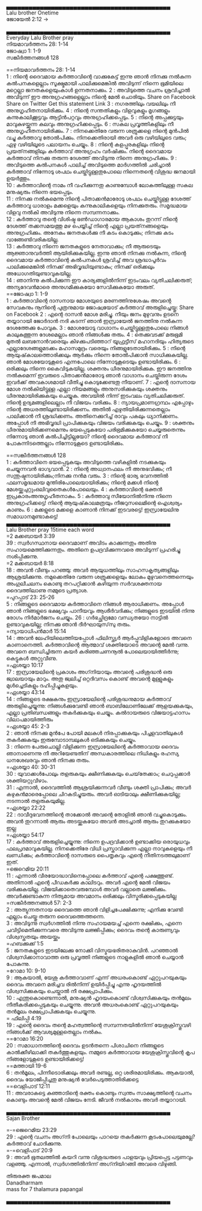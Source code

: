 
▄▄▄▄▄▄▄▄▄▄▄▄▄▄▄▄▄▄▄▄▄▄▄▄▄▄▄▄▄▄▄▄▄▄▄▄▄▄▄▄▄▄▄▄       
Lalu brother Onetime    
ജോയേല്‍ 2:12 ->     


▄▄▄▄▄▄▄▄▄▄▄▄▄▄▄▄▄▄▄▄▄▄▄▄▄▄▄▄▄▄▄▄▄▄▄▄▄▄▄▄▄▄▄▄        
Everyday  Lalu Brother pray    
നിയമാവര്‍ത്തനം 28: 1-14    
ജോഷ്വാ  1: 1-9    
സങ്കീര്‍ത്തനങ്ങള്‍  128      

==നിയമാവര്‍ത്തനം 28: 1-14    
1 : നിന്റെ ദൈവമായ കര്‍ത്താവിന്റെ വാക്കുകേട്ട് ഇന്നു ഞാന്‍ നിനക്കു നല്‍കുന്ന കല്‍പനകളെല്ലാം സൂക്ഷ്മമായി പാലിക്കുമെങ്കില്‍ അവിടുന്ന് നിന്നെ ഭൂമിയിലെ മറ്റെല്ലാ ജനതകളെയുംകാള്‍ ഉന്നതനാക്കും. 
2 : അവിടുത്തെ വചനം ശ്രവിച്ചാല്‍ അവിടുന്ന് ഈ അനുഗ്രഹങ്ങളെല്ലാം നിന്റെ മേല്‍ ചൊരിയും. Share on Facebook Share on Twitter Get this statement Link
3 : നഗരത്തിലും വയലിലും നീ അനുഗൃഹീതനായിരിക്കും. 
4 : നിന്റെ സന്തതികളും വിളവുകളും മൃഗങ്ങളും കന്നുകാലിക്കൂട്ടവും ആട്ടിന്‍പറ്റവും അനുഗ്രഹിക്കപ്പെടും. 
5 : നിന്റെ അപ്പക്കുട്ടയും മാവുകുഴയ്ക്കുന്ന കലവും അനുഗ്രഹിക്കപ്പെടും. 
6 : സകല പ്രവൃത്തികളിലും നീ അനുഗൃഹീതനായിരിക്കും. 
7 : നിനക്കെതിരേ വരുന്ന ശത്രുക്കളെ നിന്റെ മുന്‍പില്‍ വച്ചു കര്‍ത്താവു തോല്‍പിക്കും. നിനക്കെതിരായി അവര്‍ ഒരു വഴിയിലൂടെ വരും; ഏഴു വഴിയിലൂടെ പലായനം ചെയ്യും. 
8 : നിന്റെ കളപ്പുരകളിലും നിന്റെ പ്രയത്‌നങ്ങളിലും കര്‍ത്താവ് അനുഗ്രഹം വര്‍ഷിക്കും. നിന്റെ ദൈവമായ കര്‍ത്താവ് നിനക്കു തരുന്ന ദേശത്ത് അവിടുന്നു നിന്നെ അനുഗ്രഹിക്കും. 
9 : അവിടുത്തെ കല്‍പനകള്‍ പാലിച്ച് അവിടുത്തെ മാര്‍ഗത്തില്‍ ചരിച്ചാല്‍ കര്‍ത്താവ് നിന്നോടു ശപഥം ചെയ്തിട്ടുള്ളതുപോലെ നിന്നെതന്റെ വിശുദ്ധ ജനമായി ഉയര്‍ത്തും.    
10 : കര്‍ത്താവിന്റെ നാമം നീ വഹിക്കുന്നതു കാണുമ്പോള്‍ ലോകത്തിലുള്ള സകല മനുഷ്യരും നിന്നെ ഭയപ്പെടും.    
11 : നിനക്കു നല്‍കുമെന്നു നിന്റെ പിതാക്കന്‍മാരോടു ശപഥം ചെയ്തിട്ടുള്ള ദേശത്ത് കര്‍ത്താവു ധാരാളം മക്കളെയും കന്നുകാലികളെയും നിനക്കുതരും. സമൃദ്ധമായ വിളവു നല്‍കി അവിടുന്നു നിന്നെ സമ്പന്നനാക്കും.    
12 : കര്‍ത്താവു തന്റെ വിശിഷ്ട ഭണ്‍ഡാഗാരമായ ആകാശം തുറന്ന് നിന്റെ ദേശത്ത് തക്കസമയത്തു മഴ പെയ്യിച്ച് നിന്റെ എല്ലാ പ്രയത്‌നങ്ങളെയും അനുഗ്രഹിക്കും. അനേകം ജനതകള്‍ക്കു നീ കടം കൊടുക്കും; നിനക്കു കടം വാങ്ങേണ്ടിവരികയില്ല.    
13 : കര്‍ത്താവു നിന്നെ ജനതകളുടെ നേതാവാക്കും; നീ ആരുടെയും ആജ്ഞാനുവര്‍ത്തി ആയിരിക്കുകയില്ല. ഇന്നു ഞാന്‍ നിനക്കു നല്‍കുന്ന, നിന്റെ ദൈവമായ കര്‍ത്താവിന്റെ കല്‍പനകള്‍ ശ്രവിച്ച് അവ ശ്രദ്ധാപൂര്‍വം പാലിക്കുമെങ്കില്‍ നിനക്ക് അഭിവൃദ്ധിയുണ്ടാകും; നിനക്ക് ഒരിക്കലും അധോഗതിയുണ്ടാവുകയില്ല.    
14 : ഞാനിന്നു കല്‍പിക്കുന്ന ഈ കാര്യങ്ങളില്‍നിന്ന് ഇടംവലം വ്യതിചലിക്കരുത്; അന്യദേവന്‍മാരെ അനുഗമിക്കുകയോ സേവിക്കുകയോ അരുത്.    
==ജോഷ്വാ  1: 1-9     
1 : കര്‍ത്താവിന്റെ ദാസനായ മോശയുടെ മരണത്തിനുശേഷം അവന്റെ സേവകനും നൂനിന്റെ പുത്രനുമായ ജോഷ്വയോട് കര്‍ത്താവ് അരുളിച്ചെയ്തു: Share on Facebook 
2 : എന്റെ ദാസന്‍ മോശ മരിച്ചു. നീയും ജനം മുഴുവനും ഉടനെ തയ്യാറായി ജോര്‍ദാന്‍ നദി കടന്ന് ഞാന്‍ ഇസ്രായേല്‍ ജനത്തിനു നല്‍കുന്ന ദേശത്തേക്കു പോവുക. 
3 : മോശയോടു വാഗ്ദാനം ചെയ്തിട്ടുള്ളതുപോലെ നിങ്ങള്‍ കാലുകുത്തുന്ന ദേശമെല്ലാം ഞാന്‍ നിങ്ങള്‍ക്കു തരും. 
4 : തെക്കുവടക്ക് മരുഭൂമി മുതല്‍ ലബനോന്‍വരെയും കിഴക്കുപടിഞ്ഞാറ്‌ യൂഫ്രട്ടീസ് മഹാനദിയും ഹിത്യരുടെ എല്ലാദേശങ്ങളുമടക്കം മഹാസമുദ്രം വരെയും നിങ്ങളുടേതായിരിക്കും. 
5 : നിന്റെ ആയുഷ്‌കാലത്തൊരിക്കലും ആര്‍ക്കും നിന്നെ തോല്‍പിക്കാന്‍ സാധിക്കുകയില്ല. ഞാന്‍ മോശയോടുകൂടെ എന്നപോലെ നിന്നോടുകൂടെയും ഉണ്ടായിരിക്കും. 
6 : ഒരിക്കലും നിന്നെ കൈവിടുകയില്ല. ശക്തനും ധീരനുമായിരിക്കുക. ഈ ജനത്തിനു നല്‍കുമെന്ന് ഇവരുടെ പിതാക്കന്‍മാരോടു ഞാന്‍ വാഗ്ദാനം ചെയ്തിരുന്ന ദേശം ഇവര്‍ക്ക് അവകാശമായി വീതിച്ചു കൊടുക്കേണ്ടതു നീയാണ്. 
7 : എന്റെ ദാസനായ മോശ നല്‍കിയിട്ടുള്ള എല്ലാ നിയമങ്ങളും അനുസരിക്കുകയും ശക്തനും ധീരനുമായിരിക്കുകയും ചെയ്യുക. അവയില്‍ നിന്ന് ഇടംവലം വ്യതിചലിക്കരുത്. നിന്റെ ഉദ്യമങ്ങളിലെല്ലാം നീ വിജയം വരിക്കും. 
8 : ന്യായപ്രമാണഗ്രന്ഥം എപ്പോഴും നിന്റെ അധരത്തിലുണ്ടായിരിക്കണം. അതില്‍ എഴുതിയിരിക്കുന്നതെല്ലാം പാലിക്കാന്‍ നീ ശ്രദ്ധിക്കണം. അതിനെക്കുറിച്ച് രാവും പകലും ധ്യാനിക്കണം. അപ്പോള്‍ നീ അഭിവൃദ്ധി പ്രാപിക്കുകയും വിജയം വരിക്കുകയും ചെയ്യും. 
9 : ശക്തനും ധീരനുമായിരിക്കണമെന്നും ഭയപ്പെടുകയോ പരിഭ്രമിക്കുകയോ ചെയ്യരുതെന്നും നിന്നോടു ഞാന്‍ കല്‍പിച്ചിട്ടില്ലയോ? നിന്റെ ദൈവമായ കര്‍ത്താവ് നീ പോകുന്നിടത്തെല്ലാം നിന്നോടുകൂടെ ഉണ്ടായിരിക്കും.     

==സങ്കീര്‍ത്തനങ്ങള്‍  128     
1 : കര്‍ത്താവിനെ ഭയപ്പെടുകയും അവിടുത്തെ വഴികളില്‍ നടക്കുകയും ചെയ്യുന്നവന്‍ ഭാഗ്യവാന്‍. 
2 : നിന്റെ അധ്വാനഫലം നീ അനുഭവിക്കും; നീ സന്തുഷ്ടനായിരിക്കും;നിനക്കു നന്‍മ വരും. 
3 : നിന്റെ ഭാര്യ ഭവനത്തില്‍ ഫലസമൃദ്ധമായ മുന്തിരിപോലെയായിരിക്കും; നിന്റെ മക്കള്‍ നിന്റെ മേശയ്ക്കുചുറ്റുംഒലിവുതൈകള്‍പോലെയും. 
4 : കര്‍ത്താവിന്റെ ഭക്തന്‍ ഇപ്രകാരംഅനുഗൃഹീതനാകും. 
5 : കര്‍ത്താവു സീയോനില്‍നിന്നു നിന്നെ അനുഗ്രഹിക്കട്ടെ! നിന്റെ ആയുഷ്‌കാലമത്രയും നീജറുസലെമിന്റെ ഐശ്വര്യം കാണും. 
6 : മക്കളുടെ മക്കളെ കാണാന്‍ നിനക്ക് ഇടവരട്ടെ! ഇസ്രായേലിനു സമാധാനമുണ്ടാകട്ടെ!      
▄▄▄▄▄▄▄▄▄▄▄▄▄▄▄▄▄▄▄▄▄▄▄▄▄▄▄▄▄▄▄▄▄▄▄▄▄▄▄▄▄▄▄▄          
Lalu Brother pray 15time each word  
=2 മക്കബായര്‍ 3:39    
39 : സ്വര്‍ഗസ്ഥനായ ദൈവമാണ് അവിടം കാക്കുന്നതും അതിനു സഹായമെത്തിക്കുന്നതും. അതിനെ ഉപദ്രവിക്കുന്നവരെ അവിടുന്ന് പ്രഹരിച്ചു നശിപ്പിക്കുന്നു.      
=2 മക്കബായര്‍ 8:18    
18 : അവന്‍ വീണ്ടും പറഞ്ഞു: അവര്‍ ആയുധത്തിലും സാഹസകൃത്യങ്ങളിലും ആശ്രയിക്കുന്നു. നമുക്കെതിരേ വരുന്ന ശത്രുക്കളെയും ലോകം മുഴുവനെത്തന്നെയും അംഗുലീചലനം കൊണ്ടു തറപറ്റിക്കാന്‍ കഴിയുന്ന സര്‍വശക്തനായ ദൈവത്തിലാണു നമ്മുടെ പ്രത്യാശ.   
=പുറപ്പാട്  23: 25-26    
5 : നിങ്ങളുടെ ദൈവമായ കര്‍ത്താവിനെ നിങ്ങള്‍ ആരാധിക്കണം. അപ്പോള്‍ ഞാന്‍ നിങ്ങളുടെ ഭക്ഷ്യവും പാനീയവും ആശീര്‍വദിക്കും; നിങ്ങളുടെ ഇടയില്‍ നിന്നു രോഗം നിര്‍മാര്‍ജനം ചെയ്യും. 
26 : ഗര്‍ഭച്ഛിദ്രമോ വന്ധ്യതയോ നാട്ടില്‍ ഉണ്ടാവുകയില്ല; നിനക്കു ഞാന്‍ ദീര്‍ഘായുസ്‌സു തരും.    
=ന്യായാധിപ‌ന്‍‍മാര്‍ 15:14    
14 : അവന്‍ ലേഹിയിലെത്തിയപ്പോള്‍ ഫിലിസ്ത്യര്‍ ആര്‍പ്പുവിളികളോടെ അവനെ കാണാനെത്തി. കര്‍ത്താവിന്റെ ആത്മാവ് ശക്തിയോടെ അവന്റെ മേല്‍ വന്നു. അവനെ ബന്ധിച്ചിരുന്ന കയര്‍ കരിഞ്ഞചണനൂല്‍ പോലെയായിത്തീര്‍ന്നു; കെട്ടുകള്‍ അറ്റുവീണു.     
=ഏശയ്യാ 10:17    
17 : ഇസ്രായേലിന്റെ പ്രകാശം അഗ്‌നിയായും അവന്റെ പരിശുദ്ധന്‍ ഒരു ജ്വാലയായും മാറും. അതു ജ്വലിച്ച് ഒറ്റദിവസം കൊണ്ട് അവന്റെ മുള്ളുകളും മുള്‍ച്ചെടികളും ദഹിപ്പിച്ചുകളയും.     
=ഏശയ്യാ  43:14    
14 : നിങ്ങളുടെ രക്ഷകനും ഇസ്രായേലിന്റെ പരിശുദ്ധനുമായ കര്‍ത്താവ് അരുളിച്ചെയ്യുന്നു: നിങ്ങള്‍ക്കുവേണ്ടി ഞാന്‍ ബാബിലോണിലേക്ക് ആളയക്കുകയും, എല്ലാ പ്രതിബന്ധങ്ങളും തകര്‍ക്കുകയും ചെയ്യും. കല്‍ദായരുടെ വിജയാട്ടഹാസം വിലാപമായിത്തീരും    
=ഏശയ്യാ  45: 2-3   
2 : ഞാന്‍ നിനക്കു മുന്‍പേ പോയി മലകള്‍ നിരപ്പാക്കുകയും പിച്ചളവാതിലുകള്‍ തകര്‍ക്കുകയും ഇരുമ്പോടാമ്പലുകള്‍ ഒടിക്കുകയും ചെയ്യും.    
3 : നിന്നെ പേരുചൊല്ലി വിളിക്കുന്ന ഇസ്രായേലിന്റെ കര്‍ത്താവായ ദൈവം ഞാനാണെന്നു നീ അറിയേണ്ടതിന് അന്ധകാരത്തിലെ നിധികളും രഹസ്യ ധനശേഖരവും ഞാന്‍ നിനക്കു തരും.      
=ഏശയ്യാ 40: 30-31   
30 : യുവാക്കള്‍പോലും തളരുകയും ക്ഷീണിക്കുകയും ചെയ്‌തേക്കാം; ചെറുപ്പക്കാര്‍ ശക്തിയറ്റുവീഴാം.   
31 : എന്നാല്‍, ദൈവത്തില്‍ ആശ്രയിക്കുന്നവര്‍ വീണ്ടും ശക്തി പ്രാപിക്കും; അവര്‍ കഴുകന്‍മാരെപ്പോലെ ചിറകടിച്ചുയരും. അവര്‍ ഓടിയാലും ക്ഷീണിക്കുകയില്ല; നടന്നാല്‍ തളരുകയുമില്ല.     
=ഏശയ്യാ 22:22    
22 : ദാവീദുഭവനത്തിന്റെ താക്കോല്‍ അവന്റെ തോളില്‍ ഞാന്‍ വച്ചുകൊടുക്കും. അവന്‍ തുറന്നാല്‍ ആരും അടയ്ക്കുകയോ അവന്‍ അടച്ചാല്‍ ആരും തുറക്കുകയോ ഇല്ല    
=ഏശയ്യാ 54:17    
17 : കര്‍ത്താവ് അരുളിച്ചെയ്യുന്നു: നിന്നെ ഉപദ്രവിക്കാന്‍ ഉണ്ടാക്കിയ ഒരായുധവും ഫലപ്രദമാവുകയില്ല. നിനക്കെതിരേ വിധി പ്രസ്താവിക്കുന്ന എല്ലാ നാവുകളെയും നീ ഖണ്ഡിക്കും; കര്‍ത്താവിന്റെ ദാസരുടെ പൈതൃകവും എന്റെ നീതിനടത്തലുമാണ് ഇത്.      
=ജെറെമിയ 20:11    
11 : എന്നാല്‍ വീരയോദ്ധാവിനെപ്പോലെ കര്‍ത്താവ് എന്റെ പക്ഷത്തുണ്ട്. അതിനാല്‍ എന്റെ പീഡകര്‍ക്കു കാലിടറും. അവര്‍ എന്റെ മേല്‍ വിജയം വരിക്കുകയില്ല. വിജയിക്കാതെവരുമ്പോള്‍ അവര്‍ വല്ലാതെ ലജ്ജിക്കും. അവര്‍ക്കുണ്ടാകുന്ന നിത്യമായ അവമാനം ഒരിക്കലും വിസ്മരിക്കപ്പെടുകയില്ല      
=സങ്കീര്‍ത്തനങ്ങള്‍ 57: 2-3   
2 : അത്യുന്നതനായ ദൈവത്തെ ഞാന്‍ വിളിച്ചപേക്ഷിക്കുന്നു; എനിക്കു വേണ്ടി എല്ലാം ചെയ്തു തരുന്ന ദൈവത്തെത്തന്നെ.    
3 : അവിടുന്നു സ്വര്‍ഗത്തില്‍ നിന്നു സഹായമയച്ച് എന്നെ രക്ഷിക്കും, എന്നെ ചവിട്ടിമെതിക്കുന്നവരെ അവിടുന്നു ലജ്ജിപ്പിക്കും; ദൈവം തന്റെ കാരുണ്യവും വിശ്വസ്തതയും അയയ്ക്കും     
=ഹബക്കുക്ക്  1:5    
5 : ജനതകളുടെ ഇടയിലേക്കു നോക്കി വിസ്മയഭരിതരാകുവിന്‍. പറഞ്ഞാല്‍ വിശ്വസിക്കാനാവാത്ത ഒരു പ്രവൃത്തി നിങ്ങളുടെ നാളുകളില്‍ ഞാന്‍ ചെയ്യാന്‍ പോകുന്നു.      
=റോമാ 10: 9-10    
9 : ആകയാല്‍, യേശു കര്‍ത്താവാണ് എന്ന് അധരംകൊണ്ട് ഏറ്റുപറയുകയും ദൈവം അവനെ മരിച്ചവ രില്‍നിന്ന് ഉയിര്‍പ്പിച്ചു എന്നു ഹൃദയത്തില്‍ വിശ്വസിക്കുകയും ചെയ്താല്‍ നീ രക്ഷപ്രാപിക്കും.    
10 : എന്തുകൊണ്ടെന്നാല്‍, മനുഷ്യന്‍ ഹൃദയംകൊണ്ട് വിശ്വസിക്കുകയും തന്‍മൂലം നീതീകരിക്കപ്പെടുകയും ചെയ്യുന്നു. അവന്‍ അധരംകൊണ്ട് ഏറ്റുപറയുകയും തന്‍മൂലം രക്ഷപ്രാപിക്കുകയും ചെയ്യുന്നു.      
= ഫിലിപ്പി 4:19   
19 : എന്റെ ദൈവം തന്റെ മഹത്വത്തിന്റെ സമ്പന്നതയില്‍നിന്ന് യേശുക്രിസ്തുവഴി നിങ്ങള്‍ക്ക് ആവശ്യമുള്ളതെല്ലാം നല്‍കും.     
==റോമാ 16:20    
20 : സമാധാനത്തിന്റെ ദൈവം ഉടന്‍തന്നെ പിശാചിനെ നിങ്ങളുടെ കാല്‍ക്കീഴിലാക്കി തകര്‍ത്തുകളയും. നമ്മുടെ കര്‍ത്താവായ യേശുക്രിസ്തുവിന്റെ കൃപ നിങ്ങളോടുകൂടെ ഉണ്ടായിരിക്കട്ടെ!     
==മത്തായി 19-6    
6 : തന്‍മൂലം, പിന്നീടൊരിക്കലും അവര്‍ രണ്ടല്ല, ഒറ്റ ശരീരമായിരിക്കും. ആകയാല്‍, ദൈവം യോജിപ്പിച്ചതു മനുഷ്യന്‍ വേര്‍പെടുത്താതിരിക്കട്ടെ     
==വെളിപാട് 12:11    
11 : അവരാകട്ടെ കുഞ്ഞാടിന്റെ രക്തം കൊണ്ടും സ്വന്തം സാക്ഷ്യത്തിന്റെ വചനം കൊണ്ടും അവന്റെ മേല്‍ വിജയം നേടി. ജീവന്‍ നല്‍കാനും അവര്‍ തയ്യാറായി.    


▄▄▄▄▄▄▄▄▄▄▄▄▄▄▄▄▄▄▄▄▄▄▄▄▄▄▄▄▄▄▄▄▄▄▄▄▄▄▄▄▄▄▄▄      
Sajan Brother    

=-=ജെറെമിയ 23:29    
29 : എന്റെ വചനം അഗ്‌നി പോലെയും പാറയെ തകര്‍ക്കുന്ന കൂടംപോലെയുമല്ലേ? കര്‍ത്താവ് ചോദിക്കുന്നു.   
=-=വെളിപാട് 20:9   
9 : അവര്‍ ഭൂതലത്തില്‍ കയറി വന്നു വിശുദ്ധരുടെ പാളയവും പ്രിയപ്പെട്ട പട്ടണവും വളഞ്ഞു. എന്നാല്‍, സ്വര്‍ഗത്തില്‍നിന്ന് അഗ്‌നിയിറങ്ങി അവരെ വിഴുങ്ങി.

തിരുരക്ത ജപമാല     
Danadharmam     
mass for 7 thalamura papangal    

▄▄▄▄▄▄▄▄▄▄▄▄▄▄▄▄▄▄▄▄▄▄▄▄▄▄▄▄▄▄▄▄▄▄▄▄▄▄▄▄▄▄▄▄      






